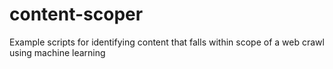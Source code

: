 # content-scoper
Example scripts for identifying content that falls within scope of a web crawl using machine learning
